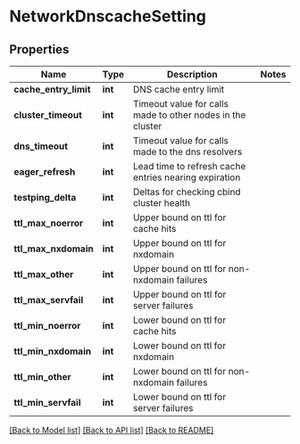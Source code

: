 # NetworkDnscacheSetting

## Properties
Name | Type | Description | Notes
------------ | ------------- | ------------- | -------------
**cache_entry_limit** | **int** | DNS cache entry limit | 
**cluster_timeout** | **int** | Timeout value for calls made to other nodes in the cluster | 
**dns_timeout** | **int** | Timeout value for calls made to the dns resolvers | 
**eager_refresh** | **int** | Lead time to refresh cache entries nearing expiration | 
**testping_delta** | **int** | Deltas for checking cbind cluster health | 
**ttl_max_noerror** | **int** | Upper bound on ttl for cache hits | 
**ttl_max_nxdomain** | **int** | Upper bound on ttl for nxdomain | 
**ttl_max_other** | **int** | Upper bound on ttl for non-nxdomain failures | 
**ttl_max_servfail** | **int** | Upper bound on ttl for server failures | 
**ttl_min_noerror** | **int** | Lower bound on ttl for cache hits | 
**ttl_min_nxdomain** | **int** | Lower bound on ttl for nxdomain | 
**ttl_min_other** | **int** | Lower bound on ttl for non-nxdomain failures | 
**ttl_min_servfail** | **int** | Lower bound on ttl for server failures | 

[[Back to Model list]](../README.md#documentation-for-models) [[Back to API list]](../README.md#documentation-for-api-endpoints) [[Back to README]](../README.md)


